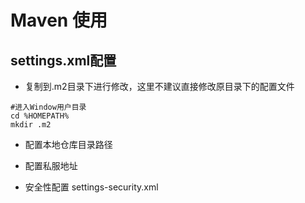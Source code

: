 # Maven 使用

## settings.xml配置

* 复制到.m2目录下进行修改，这里不建议直接修改原目录下的配置文件
```
#进入Window用户目录
cd %HOMEPATH%
mkdir .m2
```

* 配置本地仓库目录路径

* 配置私服地址

* 安全性配置 settings-security.xml


